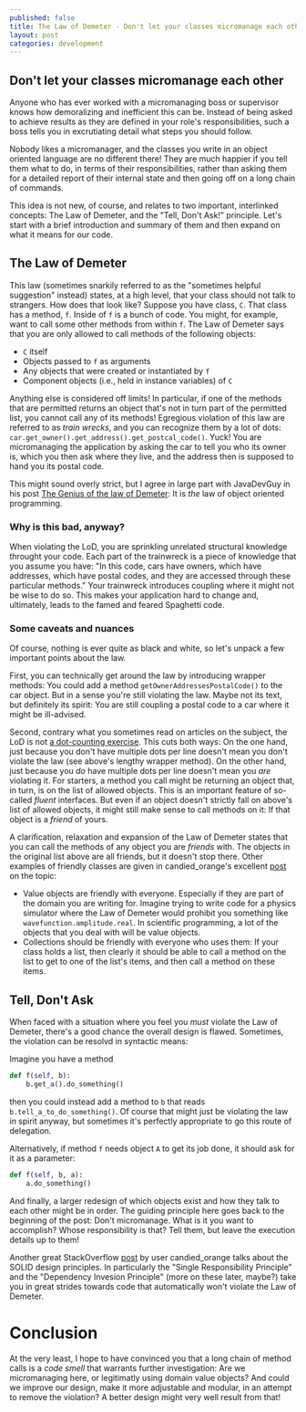 ```yaml
---
published: false
title: The Law of Demeter - Don't let your classes micromanage each other
layout: post
categories: development
---
```

## Don't let your classes micromanage each other

Anyone who has ever worked with a micromanaging boss or supervisor knows how demoralizing and inefficient this can be. Instead of being asked to achieve results as they are defined in your role's responsibilities, such a boss tells you in excrutiating detail what steps you should follow.

Nobody likes a micromanager, and the classes you write in an object oriented language are no different there! They are much happier if you tell them what to do, in terms of their responsibilities, rather than asking them for a detailed report of their internal state and then going off on a long chain of commands.

This idea is not new, of course, and relates to two important, interlinked concepts: The Law of Demeter, and the "Tell, Don't Ask!" principle. Let's start with a brief introduction and summary of them and then expand on what it means for our code.

## The Law of Demeter

This law (sometimes snarkily referred to as the "sometimes helpful suggestion" instead) states, at a high level, that your class should not talk to strangers. How does that look like? Suppose you have class, `C`. That class has a method, `f`. Inside of `f` is a bunch of code. You might, for example, want to call some other methods from within `f`. The Law of Demeter says that you are only allowed to call methods of the following objects:

- `C` itself
- Objects passed to `f` as arguments
- Any objects that were created or instantiated by `f`
- Component objects (i.e., held in instance variables) of `C`

Anything else is considered off limits! In particular, if one of the methods that are permitted returns an object that's not in turn part of the permitted list, you cannot call any of its methods! Egregious violation of this law are referred to as _train wrecks_, and you can recognize them by a lot of dots: `car.get_owner().get_address().get_postcal_code()`. Yuck! You are micromanaging the application by asking the car to tell you who its owner is, which you then ask where they live, and the address then is supposed to hand you its postal code.

This might sound overly strict, but I agree in large part with JavaDevGuy in his post [The Genius of the law of Demeter](https://javadevguy.wordpress.com/2017/05/14/the-genius-of-the-law-of-demeter/): It is _the_ law of object oriented programming.

### Why is this bad, anyway?

When violating the LoD, you are sprinkling unrelated structural knowledge throught your code. Each part of the trainwreck is a piece of knowledge that you assume you have: "In this code, cars have owners, which have addresses, which have postal codes, and they are accessed through these particular methods." Your trainwreck introduces coupling where it might not be wise to do so. This makes your application hard to change and, ultimately, leads to the famed and feared Spaghetti code.

### Some caveats and nuances

Of course, nothing is ever quite as black and white, so let's unpack a few important points about the law.

First, you can technically get around the law by introducing wrapper methods: You could add a method `getOwnerAddressesPostalCode()` to the car object. But in a sense you're still violating the law. Maybe not its text, but definitely its spirit: You are still coupling a postal code to a car where it might be ill-advised.

Second, contrary what you sometimes read on articles on the subject, the LoD is not [a dot-counting exercise](https://haacked.com/archive/2009/07/14/law-of-demeter-dot-counting.aspx/). This cuts both ways: On the one hand, just because you don't have multiple dots per line doesn't mean you don't violate the law (see above's lengthy wrapper method). On the other hand, just because you _do_ have multiple dots per line doesn't mean you _are_ violating it. For starters, a method you call might be returning an object that, in turn, is on the list of allowed objects. This is an important feature of so-called _fluent_ interfaces. But even if an object doesn't strictly fall on above's list of allowed objects, it might still make sense to call methods on it: If that object is a _friend_ of yours.

A clarification, relaxation and expansion of the Law of Demeter states that you can call the methods of any object you are _friends_ with. The objects in the original list above are all friends, but it doesn't stop there. Other examples of friendly classes are given in candied_orange's excellent [post](https://softwareengineering.stackexchange.com/a/322645/161522) on the topic:

- Value objects are friendly with everyone. Especially if they are part of the domain you are writing for. Imagine trying to write code for a physics simulator where the Law of Demeter would prohibit you something like `wavefunction.amplitude.real`. In scientific programming, a lot of the objects that you deal with will be value objects.
- Collections should be friendly with everyone who uses them: If your class holds a list, then clearly it should be able to call a method on the list to get to one of the list's items, and then call a method on these items.

## Tell, Don't Ask

When faced with a situation where you feel you _must_ violate the Law of Demeter, there's a good chance the overall design is flawed. Sometimes, the violation can be resolvd in syntactic means:

Imagine you have a method

```python
def f(self, b):
    b.get_a().do_something()
```

then you could instead add a method to `b` that reads `b.tell_a_to_do_something()`. Of course that might just be violating the law in spirit anyway, but sometimes it's perfectly appropriate to go this route of delegation.

Alternatively, if method `f` needs object `A` to get its job done, it should ask for it as a parameter:

```python
def f(self, b, a):
    a.do_something()
```

And finally, a larger redesign of which objects exist and how they talk to each other might be in order. The guiding principle here goes back to the beginning of the post: Don't micromanage. What is it you want to accomplish? Whose responsibility is that? Tell them, but leave the execution details up to them!

Another great StackOverflow [post](https://softwareengineering.stackexchange.com/a/284146/161522) by user candied_orange talks about the SOLID design principles. In particularly the "Single Responsibility Principle" and the "Dependency Invesion Principle" (more on these later, maybe?) take you in great strides towards code that automatically won't violate the Law of Demeter.

# Conclusion

At the very least, I hope to have convinced you that a long chain of method calls is a _code smell_ that warrants further investigation: Are we micromanaging here, or legitimatly using domain value objects? And could we improve our design, make it more adjustable and modular, in an attempt to remove the violation? A better design might very well result from that!
